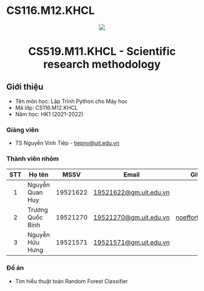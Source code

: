 # CS116.M12.KHCL
<p align="center">
  <a href="https://www.uit.edu.vn/"><img src="https://www.uit.edu.vn/sites/vi/files/banner.png"></a>
<h1 align="center"><b>CS519.M11.KHCL - Scientific research methodology</b></h1>

## Giới thiệu
* Tên môn học: Lập Trình Python cho Máy học
* Mã lớp: CS116.M12.KHCL
* Năm học: HK1 (2021-2022)

### Giảng viên
* TS Nguyễn Vinh Tiệp - tiepnv@uit.edu.vn

### Thành viên nhóm 

| STT | Họ tên | MSSV | Email | Github |
| :---: | --- | --- | --- | --- |
| 1 | Nguyễn Quan Huy | 19521622 | 19521622@gm.uit.edu.vn |  |
| 2 | Trương Quốc Bình | 19521270 | 19521270@gm.uit.edu.vn | [noeffortnomoney](https://github.com/noeffortnomoney) |
| 3 | Nguyễn Hữu Hưng | 19521571 | 19521571@gm.uit.edu.vn |  |

### Đồ án

* Tìm hiểu thuật toán Random Forest Classifier

